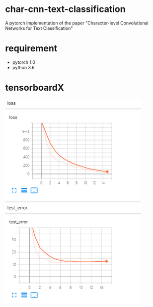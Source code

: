 # char-cnn-text-classification
A pytorch implementation of the paper "Character-level Convolutional Networks for Text Classification"  

# requirement
- pytorch 1.0
- python 3.6  

# tensorboardX
![tensorboardx](https://github.com/cswangjiawei/char-cnn-text-classification/blob/master/image/ag_news.png)

